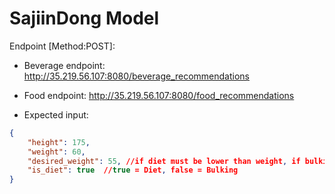# SajiinDong Model

Endpoint [Method:POST]:
- Beverage endpoint: http://35.219.56.107:8080/beverage_recommendations
- Food endpoint: http://35.219.56.107:8080/food_recommendations

- Expected input:
```json
{
    "height": 175,
    "weight": 60,
    "desired_weight": 55, //if diet must be lower than weight, if bulking must be higher than weight
    "is_diet": true  //true = Diet, false = Bulking
}
